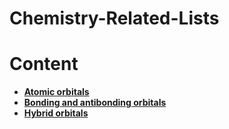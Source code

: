 # Chemistry-Related-Lists

# Content
- **[Atomic orbitals](https://github.com/Jatro-Tao/Chemistry-Collections/blob/main/Atomic%20orbitals/Atomic-orbitals.md)**
- **[Bonding and antibonding orbitals](https://github.com/Jatro-Tao/Chemistry-Related-Lists/blob/main/Bond%20orbitals/Bond-orbitals.md)** <!--Files are in Bond orbitals-->
- **[Hybrid orbitals](https://github.com/Jatro-Tao/Chemistry-Collections/blob/main/Hybrid%20orbitals/Hybrid-orbitals.md)**
